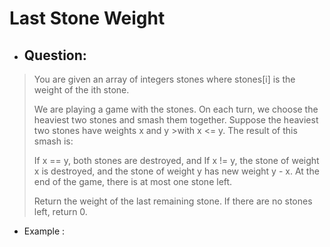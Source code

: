# Last Stone Weight
- ## Question:
>You are given an array of integers stones where stones[i] is the weight of the ith stone.
>
>We are playing a game with the stones. On each turn, we choose the heaviest two stones and smash them together. Suppose the heaviest two stones have weights x and y >with x <= y. The result of this smash is:
>
>If x == y, both stones are destroyed, and
>If x != y, the stone of weight x is destroyed, and the stone of weight y has new weight y - x.
>At the end of the game, there is at most one stone left.
>
>Return the weight of the last remaining stone. If there are no stones left, return 0.


- Example :

